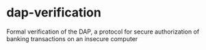 # dap-verification
Formal verification of the DAP, a protocol for secure authorization of banking transactions on an insecure computer
